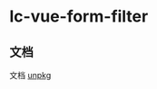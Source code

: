 # lc-vue-form-filter

## 文档

文档 [unpkg](https://unpkg.com/lc-vue-form-filter/docs/.vitepress/dist/index.html) 